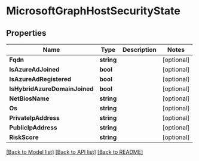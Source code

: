 # MicrosoftGraphHostSecurityState

## Properties

Name | Type | Description | Notes
------------ | ------------- | ------------- | -------------
**Fqdn** | **string** |  | [optional] 
**IsAzureAdJoined** | **bool** |  | [optional] 
**IsAzureAdRegistered** | **bool** |  | [optional] 
**IsHybridAzureDomainJoined** | **bool** |  | [optional] 
**NetBiosName** | **string** |  | [optional] 
**Os** | **string** |  | [optional] 
**PrivateIpAddress** | **string** |  | [optional] 
**PublicIpAddress** | **string** |  | [optional] 
**RiskScore** | **string** |  | [optional] 

[[Back to Model list]](../README.md#documentation-for-models) [[Back to API list]](../README.md#documentation-for-api-endpoints) [[Back to README]](../README.md)


